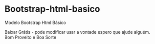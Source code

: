 # Bootstrap-html-basico
 Modelo Bootstrap Html Básico
 
 Baixar Grátis - pode modificar
 usar a vontade
 espero que ajude alguém.
 Bom Proveito e Boa Sorte
